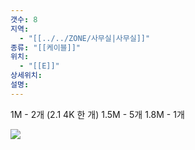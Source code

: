 ```yaml
---
갯수: 8
지역:
  - "[[../../ZONE/사무실|사무실]]"
종류: "[[케이블]]"
위치:
  - "[[E]]"
상세위치: 
설명:
---
```


1M - 2개 (2.1 4K 한 개)
1.5M - 5개
1.8M - 1개


![](http://192.168.50.22/devices/240822_IMG_0011.jpg)
